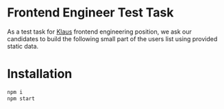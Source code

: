 # Frontend Engineer Test Task

As a test task for [Klaus](https://www.klausapp.com) frontend engineering position, we ask our candidates to build the following small part of the users list using provided static data.

# Installation

```bash
npm i
npm start
```